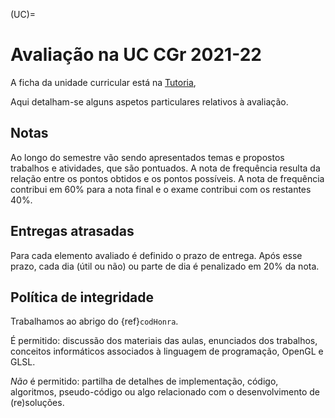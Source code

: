 (UC)=
# Avaliação na UC CGr 2021-22

A ficha da unidade curricular está na [Tutoria](https://academico.ualg.pt/netpa/doc?codeDiscip=14781057&anoLectivo=202122&codInstituic=9&stage=FichaUnidadeCurricular&_event=publicacaoFUC&docIsAttachment=false&popup_mode=true),

Aqui detalham-se alguns aspetos particulares relativos à avaliação.

## Notas

Ao longo do semestre vão sendo apresentados temas e propostos trabalhos e atividades, que são pontuados. A nota de frequência resulta da relação entre os pontos obtidos e os pontos possíveis. A nota de frequência contribui em 60\% para a nota final e o exame contribui com os restantes 40\%.

## Entregas atrasadas

Para cada elemento avaliado é definido o prazo de entrega. 
Após esse prazo, cada dia (útil ou não) ou parte de dia é penalizado em 20\% da nota.

## Política de integridade 

Trabalhamos ao abrigo do {ref}`codHonra`.

É permitido: discussão dos materiais das aulas, enunciados dos trabalhos, conceitos informáticos associados à linguagem de programação, OpenGL e GLSL.

_Não_ é permitido: partilha de detalhes de implementação, código, algoritmos, pseudo-código ou algo relacionado com o desenvolvimento de (re)soluções.

